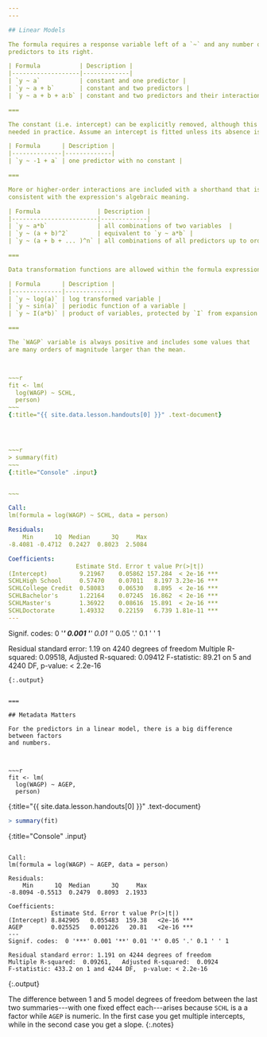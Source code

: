 ```yaml
---
---

## Linear Models

The formula requires a response variable left of a `~` and any number of
predictors to its right.

| Formula           | Description |
|-------------------|-------------|
| `y ~ a`           | constant and one predictor |
| `y ~ a + b`       | constant and two predictors |
| `y ~ a + b + a:b` | constant and two predictors and their interaction |

===

The constant (i.e. intercept) can be explicitly removed, although this is rarely
needed in practice. Assume an intercept is fitted unless its absence is explicitly noted.

| Formula      | Description |
|--------------|-------------|
| `y ~ -1 + a` | one predictor with no constant |

===

More or higher-order interactions are included with a shorthand that is sort of
consistent with the expression's algebraic meaning.

| Formula                | Description |
|------------------------|-------------|
| `y ~ a*b`              | all combinations of two variables  |
| `y ~ (a + b)^2`        | equivalent to `y ~ a*b` |
| `y ~ (a + b + ... )^n` | all combinations of all predictors up to order `n` |

===

Data transformation functions are allowed within the formula expression.

| Formula      | Description |
|--------------|-------------|
| `y ~ log(a)` | log transformed variable |
| `y ~ sin(a)` | periodic function of a variable |
| `y ~ I(a*b)` | product of variables, protected by `I` from expansion |

===

The `WAGP` variable is always positive and includes some values that
are many orders of magnitude larger than the mean.



~~~r
fit <- lm(
  log(WAGP) ~ SCHL,
  person)
~~~
{:title="{{ site.data.lesson.handouts[0] }}" .text-document}




~~~r
> summary(fit)
~~~
{:title="Console" .input}


~~~

Call:
lm(formula = log(WAGP) ~ SCHL, data = person)

Residuals:
    Min      1Q  Median      3Q     Max 
-8.4081 -0.4712  0.2427  0.8023  2.5084 

Coefficients:
                   Estimate Std. Error t value Pr(>|t|)    
(Intercept)         9.21967    0.05862 157.284  < 2e-16 ***
SCHLHigh School     0.57470    0.07011   8.197 3.23e-16 ***
SCHLCollege Credit  0.58083    0.06530   8.895  < 2e-16 ***
SCHLBachelor's      1.22164    0.07245  16.862  < 2e-16 ***
SCHLMaster's        1.36922    0.08616  15.891  < 2e-16 ***
SCHLDoctorate       1.49332    0.22159   6.739 1.81e-11 ***
---
```

Signif. codes:  0 '***' 0.001 '**' 0.01 '*' 0.05 '.' 0.1 ' ' 1

Residual standard error: 1.19 on 4240 degrees of freedom
Multiple R-squared:  0.09518,	Adjusted R-squared:  0.09412 
F-statistic: 89.21 on 5 and 4240 DF,  p-value: < 2.2e-16
~~~
{:.output}


===

## Metadata Matters

For the predictors in a linear model, there is a big difference between factors
and numbers.



~~~r
fit <- lm(
  log(WAGP) ~ AGEP,
  person)
~~~
{:title="{{ site.data.lesson.handouts[0] }}" .text-document}




~~~r
> summary(fit)
~~~
{:title="Console" .input}


~~~

Call:
lm(formula = log(WAGP) ~ AGEP, data = person)

Residuals:
    Min      1Q  Median      3Q     Max 
-8.8094 -0.5513  0.2479  0.8093  2.1933 

Coefficients:
            Estimate Std. Error t value Pr(>|t|)    
(Intercept) 8.842905   0.055483  159.38   <2e-16 ***
AGEP        0.025525   0.001226   20.81   <2e-16 ***
---
Signif. codes:  0 '***' 0.001 '**' 0.01 '*' 0.05 '.' 0.1 ' ' 1

Residual standard error: 1.191 on 4244 degrees of freedom
Multiple R-squared:  0.09261,	Adjusted R-squared:  0.0924 
F-statistic: 433.2 on 1 and 4244 DF,  p-value: < 2.2e-16
~~~
{:.output}


The difference between 1 and 5 model degrees of freedom between the last two
summaries---with one fixed effect each---arises because `SCHL` is a a factor
while `AGEP` is numeric. In the first case you get multiple intercepts,
while in the second case you get a slope.
{:.notes}
